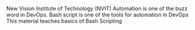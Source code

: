 New Vision Institute of Technology (NVIT)
Automation is one of the buzz word in DevOps. 
Bash script is one of the tools for automation in DevOps
This material teaches basics of Bash Scripting
